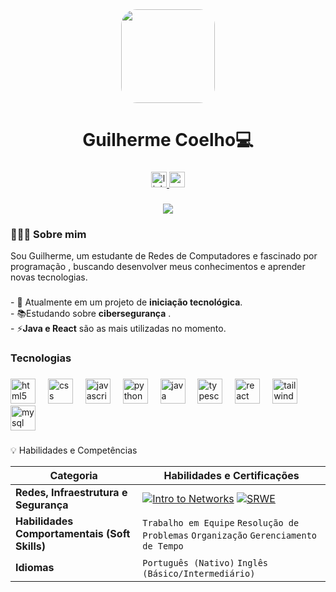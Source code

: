 <div align="center">
  <img style="border-radius:25px"  height="150" src="https://i.imgur.com/n92E7rV.png"/>
  <!-- <img  rad  height="120" src="https://i.imgur.com/KzQZ0z6.png"/> -->
</div>

###

<h1 align="center">Guilherme Coelho💻</h1>

###

<div align="center">
  <a href="[www.linkedin.com/in/guilherme-coelho-532aab322](www.linkedin.com/in/guilherme-coelho-532aab322)">
    <img src="https://img.shields.io/static/v1?message=LinkedIn&logo=linkedin&label=&color=0077B5&logoColor=white&labelColor=&style=for-the-badge" height="25" alt="linkedin logo"  />
  </a>
   <a href="mailto:valadaogui2003@gmail.com">
    <img src="https://img.shields.io/static/v1?message=Gmail&logo=gmail&label=&color=D14836&logoColor=white&labelColor=&style=for-the-badge" height="25" alt="gmail logo"  />
  </a>
</div>

###

<div align="center">
  <img src="https://visitor-badge.laobi.icu/badge?page_id=dev-gui-coelho.dev-gui-coelho&"  />
</div>

###

<h3 align="left">👩🏻‍💻  Sobre mim</h3>
<p>Sou Guilherme, um estudante de Redes de Computadores e fascinado por programação , buscando desenvolver meus conhecimentos e aprender novas tecnologias.</p>

###

<p align="left">- 🔭 Atualmente em um projeto de <b>iniciação tecnológica</b>.<br>- 📚Estudando sobre <b>cibersegurança</b> .<br>- ⚡<b>Java e React</b> são as mais utilizadas no momento.</p>

###

<h3 align="left">Tecnologias</h3>

###

<div align="left">
  <img src="https://cdn.jsdelivr.net/gh/devicons/devicon/icons/html5/html5-original.svg" height="40" alt="html5 logo"  />
  <img width="12" />
  <img src="https://cdn.jsdelivr.net/gh/devicons/devicon/icons/css3/css3-original.svg" height="40" alt="css logo"  />
  <img width="12" />
  <img src="https://cdn.jsdelivr.net/gh/devicons/devicon/icons/javascript/javascript-original.svg" height="40" alt="javascript logo"  />
  <img width="12" />
  <img src="https://cdn.jsdelivr.net/gh/devicons/devicon/icons/python/python-original.svg" height="40" alt="python logo"  />
  <img width="12" />
  <img src="https://cdn.jsdelivr.net/gh/devicons/devicon/icons/java/java-original.svg" height="40" alt="java logo"  />
  <img width="12" />
  <img src="https://cdn.jsdelivr.net/gh/devicons/devicon/icons/typescript/typescript-original.svg" height="40" alt="typescript logo"  />
  <img width="12" />
  <img src="https://cdn.jsdelivr.net/gh/devicons/devicon/icons/react/react-original.svg" height="40" alt="react logo"  />
  <img width="12" />
  <img src="https://cdn.jsdelivr.net/gh/devicons/devicon/icons/tailwindcss/tailwindcss-original-wordmark.svg" height="40" alt="tailwindcss logo"  />
  <img width="12" />
  <img src="https://cdn.jsdelivr.net/gh/devicons/devicon/icons/mysql/mysql-original.svg" height="40" alt="mysql logo"  />
</div>

###
💡 Habilidades e Competências

| Categoria | Habilidades e Certificações |
| --- | --- |
| **Redes, Infraestrutura e Segurança** | [![Intro to Networks](https://images.credly.com/size/100x100/images/70d71df5-f3dc-4380-9b9d-f22513a70417/CCNAITN__1_.png)](https://www.credly.com/badges/72dc5d5a-c5d5-4d27-ad17-b89a90c52562/public_url) [![SRWE](https://images.credly.com/size/100x100/images/f4ccdba9-dd65-4349-baad-8f05df116443/CCNASRWE__1_.png)](https://www.credly.com/badges/8f1526b3-4b81-472a-afeb-c3c1e481ad95/public_url)  |
| **Habilidades Comportamentais (Soft Skills)** | `Trabalho em Equipe` `Resolução de Problemas` `Organização` `Gerenciamento de Tempo`|
| **Idiomas** | `Português (Nativo)` `Inglês (Básico/Intermediário)` |


###
